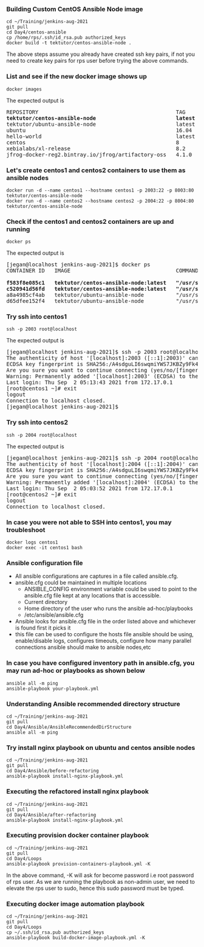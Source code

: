 ### Building Custom CentOS Ansible Node image
```
cd ~/Training/jenkins-aug-2021
git pull
cd Day4/centos-ansible
cp /home/rps/.ssh/id_rsa.pub authorized_keys
docker build -t tektutor/centos-ansible-node .
```
The above steps assume you already have created ssh key pairs, if not you need to create key pairs for rps user before trying the above commands.

### List and see if the new docker image shows up
```
docker images
```
The expected output is
<pre>
REPOSITORY                                           TAG       IMAGE ID       CREATED         SIZE
<b>tektutor/centos-ansible-node                         latest    fb40ae31dd0e   9 minutes ago   257MB</b>
tektutor/ubuntu-ansible-node                         latest    009afa27da10   23 hours ago    220MB
ubuntu                                               16.04     38b3fa4640d4   5 weeks ago     135MB
hello-world                                          latest    d1165f221234   6 months ago    13.3kB
centos                                               8         300e315adb2f   8 months ago    209MB
xebialabs/xl-release                                 8.2       95a054bc36b1   2 years ago     450MB
jfrog-docker-reg2.bintray.io/jfrog/artifactory-oss   4.1.0     c5f6c78afc2b   5 years ago     409MB
</pre>

### Let's create centos1 and centos2 containers to use them as ansible nodes
```
docker run -d --name centos1 --hostname centos1 -p 2003:22 -p 8003:80 tektutor/centos-ansible-node
docker run -d --name centos2 --hostname centos2 -p 2004:22 -p 8004:80 tektutor/centos-ansible-node
```

### Check if the centos1 and centos2 containers are up and running
```
docker ps
```
The expected output is
<pre>
[jegan@localhost jenkins-aug-2021]$ docker ps
CONTAINER ID   IMAGE                                 COMMAND               CREATED         STATUS         PORTS                                                                          NAMES
<b>
f583f8e085c1   tektutor/centos-ansible-node:latest   "/usr/sbin/sshd -D"   8 minutes ago   Up 8 minutes   0.0.0.0:2004->22/tcp, :::2004->22/tcp, 0.0.0.0:8004->80/tcp, :::8004->80/tcp   centos2
c520941d56fd   tektutor/centos-ansible-node:latest   "/usr/sbin/sshd -D"   8 minutes ago   Up 8 minutes   0.0.0.0:2003->22/tcp, :::2003->22/tcp, 0.0.0.0:8003->80/tcp, :::8003->80/tcp   centos1</b>
a8a4985cf4ab   tektutor/ubuntu-ansible-node          "/usr/sbin/sshd -D"   22 hours ago    Up 8 minutes   0.0.0.0:2002->22/tcp, :::2002->22/tcp, 0.0.0.0:8002->80/tcp, :::8002->80/tcp   ubuntu2
d65dfee152f4   tektutor/ubuntu-ansible-node          "/usr/sbin/sshd -D"   22 hours ago    Up 8 minutes   0.0.0.0:2001->22/tcp, :::2001->22/tcp, 0.0.0.0:8001->80/tcp, :::8001->80/tcp   ubuntu1
</pre>

### Try ssh into centos1
```
ssh -p 2003 root@localhost
```
The expected output is
<pre>
[jegan@localhost jenkins-aug-2021]$ ssh -p 2003 root@localhost
The authenticity of host '[localhost]:2003 ([::1]:2003)' can't be established.
ECDSA key fingerprint is SHA256:/A4sdguLI6swqmiYWS7JKBZy9Fk4LYEpJ+JduvxIOh0.
Are you sure you want to continue connecting (yes/no/[fingerprint])? yes
Warning: Permanently added '[localhost]:2003' (ECDSA) to the list of known hosts.
Last login: Thu Sep  2 05:13:43 2021 from 172.17.0.1
[root@centos1 ~]# exit
logout
Connection to localhost closed.
[jegan@localhost jenkins-aug-2021]$ 
</pre>

### Try ssh into centos2
```
ssh -p 2004 root@localhost
```
The expected output is
<pre>
[jegan@localhost jenkins-aug-2021]$ ssh -p 2004 root@localhost
The authenticity of host '[localhost]:2004 ([::1]:2004)' can't be established.
ECDSA key fingerprint is SHA256:/A4sdguLI6swqmiYWS7JKBZy9Fk4LYEpJ+JduvxIOh0.
Are you sure you want to continue connecting (yes/no/[fingerprint])? yes
Warning: Permanently added '[localhost]:2004' (ECDSA) to the list of known hosts.
Last login: Thu Sep  2 05:03:52 2021 from 172.17.0.1
[root@centos2 ~]# exit
logout
Connection to localhost closed.
</pre>

### In case you were not able to SSH into centos1, you may troubleshoot 
```
docker logs centos1
docker exec -it centos1 bash
```

### Ansible configuration file
- All ansible configurations are captures in a file called ansible.cfg.
- ansible.cfg could be maintained in multiple locations
    - ANSIBLE_CONFIG environment variable could be used to point to the ansible.cfg file kept at any locations that is accessible.
    - Current directory
    - Home directory of the user who runs the ansible ad-hoc/playbooks
    - /etc/ansible/ansible.cfg 
- Ansible looks for ansible.cfg file in the order listed above and whichever is found first it picks it
- this file can be used to configure the hosts file ansible should be using, enable/disable logs, configures timeouts, configure how many parallel connections ansible should make to ansible nodes,etc

### In case you have configured inventory path in ansible.cfg, you may run ad-hoc or playbooks as shown below
```
ansible all -m ping
ansible-playbook your-playbook.yml
```

### Understanding Ansible recommended directory structure
```
cd ~/Training/jenkins-aug-2021
git pull
cd Day4/Ansible/AnsibleRecommendedDirStructure
ansible all -m ping
```

### Try install nginx playbook on ubuntu and centos ansible nodes
```
cd ~/Training/jenkins-aug-2021
git pull
cd Day4/Ansible/before-refactoring
ansible-playbook install-nginx-playbook.yml
```

### Executing the refactored install nginx playbook
```
cd ~/Training/jenkins-aug-2021
git pull
cd Day4/Ansible/after-refactoring
ansible-playbook install-nginx-playbook.yml
```

### Executing provision docker container playbook
```
cd ~/Training/jenkins-aug-2021
git pull
cd Day4/Loops
ansible-playbook provision-containers-playbook.yml -K
```

In the above command, -K will ask for become password i.e root password of rps user.  As we are running the playbook as non-admin user, we need to elevate the rps user to sudo, hence this sudo password must be typed.

### Executing docker image automation playbook
```
cd ~/Training/jenkins-aug-2021
git pull
cd Day4/Loops
cp ~/.ssh/id_rsa.pub authorized_keys
ansible-playbook build-docker-image-playbook.yml -K
```
